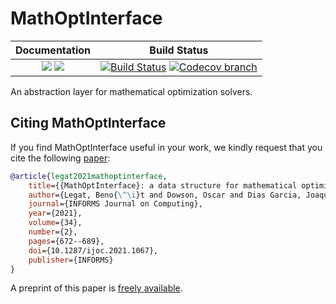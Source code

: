 # MathOptInterface

| **Documentation** | **Build Status** |
|:-----------------:|:----------------:|
| [![][docs-stable-img]][docs-stable-url] [![][docs-dev-img]][docs-dev-url] | [![Build Status][build-img]][build-url] [![Codecov branch][codecov-img]][codecov-url] |

An abstraction layer for mathematical optimization solvers.

[docs-stable-img]: https://img.shields.io/badge/docs-stable-blue.svg
[docs-dev-img]: https://img.shields.io/badge/docs-dev-blue.svg
[docs-stable-url]: http://jump.dev/MathOptInterface.jl/stable
[docs-dev-url]: http://jump.dev/MathOptInterface.jl/dev

[build-img]: https://github.com/JuMP-dev/MathOptInterface.jl/actions/workflows/ci.yml/badge.svg?branch=master
[build-url]: https://github.com/JuMP-dev/MathOptInterface.jl/actions?query=workflow%3ACI
[codecov-img]: https://codecov.io/gh/JuMP-dev/MathOptInterface.jl/branch/master/graph/badge.svg
[codecov-url]: https://codecov.io/gh/JuMP-dev/MathOptInterface.jl/branch/master

## Citing MathOptInterface

If you find MathOptInterface useful in your work, we kindly request that you cite the
following [paper](https://pubsonline.informs.org/doi/10.1287/ijoc.2021.1067):
```bibtex
@article{legat2021mathoptinterface,
    title={{MathOptInterface}: a data structure for mathematical optimization problems},
    author={Legat, Beno{\^\i}t and Dowson, Oscar and Dias Garcia, Joaquim and Lubin, Miles},
    journal={INFORMS Journal on Computing},
    year={2021},
    volume={34},
    number={2},
    pages={672--689},
    doi={10.1287/ijoc.2021.1067},
    publisher={INFORMS}
}
```
A preprint of this paper is [freely available](https://arxiv.org/abs/2002.03447).
